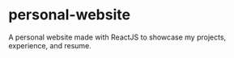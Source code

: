 # personal-website

A personal website made with ReactJS to showcase my projects, experience, and resume.
